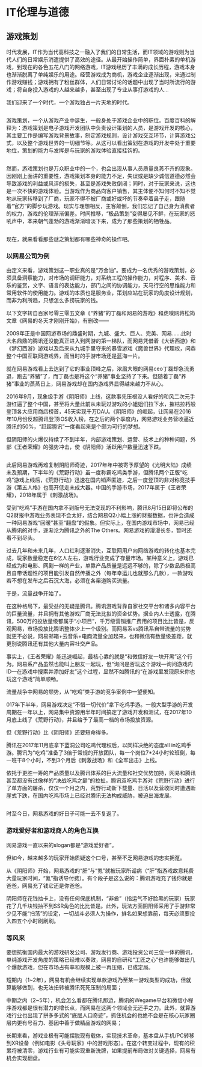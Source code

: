 # IT伦理与道德
## 游戏策划

时代发展，IT作为当代高科技之一融入了我们的日常生活，而IT领域的游戏则为当代人们的日常娱乐消遣提供了高效的途径。从最开始操作简单，界面朴素的单机游戏，到现在的各色五花八门的网络游戏，IT游戏经历了丰满的成长历程，游戏本身也渐渐脱离了单纯娱乐的用途。经营游戏成为商机，游戏企业逐渐出现，来通过制作游戏赚钱；游戏拥有了粉丝群体，人们日常讨论的话题中出现了当时所流行的游戏；将自身投入游戏的人越来越多，甚至出现了专业从事打游戏的人...

我们迎来了一个时代，一个游戏独占一片天地的时代。

![]()

游戏策划，一个从游戏产业中诞生，一般身处于游戏企业中的职位。百度百科的解释为：游戏策划是电子游戏开发团队中负责设计策划的人员，是游戏开发的核心，其主要工作是编写游戏背景故事，制定游戏规则，设计游戏交互环节，计算游戏公式，以及整个游戏世界的一切细节等。从这可以看出策划在游戏的开发中处于重要地位，策划的能力与发挥是与玩家的游戏体验直接挂钩的。

![]()

然而，游戏策划也是万众职业中的一个，也会出现从事人员质量良莠不齐的现象。因刚刚上面讲的重要性，游戏策划本身的能力不足，失误或是缺少诚信道德必然会导致游戏的利益或风评的损失，甚至是游戏失败倒闭；同时，对于玩家来说，这也是一次不快的游戏体验。当游戏作为商品向客户销售，其主体便不知何时不知不觉地从玩家转移到了厂商，玩家不得不被厂商或好或坏的节奏牵着鼻子走，跟随着“官方”的脚步玩游戏。现实与理想相反，主客颠倒，我们忘记了自己身为消费者的权力，游戏的伦理渐渐偏差。时间推移，“极品策划”变得屡见不鲜，在玩家的怒吼声中，本来朝气蓬勃的游戏渐渐暗淡下来，成为了那些策划的牺牲品。

![]()

现在，就来看看那些谜之策划都有哪些神奇的操作吧。

### 以网易公司为例

由定义来看，游戏策划这一职业真的是“万金油”。要成为一名优秀的游戏策划，必须具备洞察能力，对市场的调研能力，对系统工程的操作能力，对程序、美术、音乐的鉴赏，文字、语言的表达能力，部门之间的协调能力，天马行空的思维能力和常用软件的使用能力。游戏的本质也是服务业，策划应站在玩家的角度设计规划，而非为利所趋，只想怎么多捞玩家的钱。

以下文字转自百家号零三零五文章《“养猪”的丁磊和网易的游戏》和虎嗅网蒋松筠文章《网易的冬天才刚刚开始》，有删改——

2009年正是中国网游市场的鼎盛时期，九城、盛大、巨人、完美、网易......此时大名鼎鼎的腾讯还没能真正进入到网游的第一梯队，而网易凭借着《大话西游》和《梦幻西游》游戏以及后来从九城手里夺来的暴雪游戏《魔兽世界》代理权，问鼎整个中国互联网游戏界，而当时的手游市场还是蓝海一片。

就在网易游戏看上去达到了它的事业顶峰之后，浓眉大眼的网易ceo丁磊却急流勇退，跑去“养猪”了，而丁磊也是将这个“养猪”事业坚持了下来。但随着丁磊“养猪”事业的蒸蒸日上，网易游戏却在国内游戏界显得越来越力不从心。

2016年9月，现象级手游《阴阳师》上线，这款事先压根没人看好的和风二次元手游红遍了整个中国，甚至将大量此前从未玩过游戏的小姐姐们拉下水，摧枯拉朽般登顶各大应用商店榜首，45天实现千万DAU。《阴阳师》的崛起，让网易在2016年10月份反超腾讯登顶iOS收入榜，在之后的两个季度内，网易游戏业务营收逼近腾讯的50%，“赶超腾讯”一度看起来是个颇为可行的梦想。

但阴阳师的火爆仅持续了不到半年，内部游戏策划、运营、技术上的种种问题，外部《王者荣耀》的强势冲击，使《阴阳师》活跃用户数量迅速下跌。

![]()

此后网易游戏再难复制阴阳师奇迹，2017年年中被寄予厚望的《光明大陆》成绩未及预期，下半年的《荒野行动》虽一度称霸吃鸡类手游，但腾讯两个正版“吃鸡”游戏上线后，《荒野行动》迅速在国内销声匿迹，之后一度登顶的非对称竞技手游《第五人格》也高开低走未成大器。中国的手游市场，2017年属于《王者荣耀》，2018年属于《刺激战场》。

受到“吃鸡”手游在国内拿不到版号无法变现的不利影响，腾讯8月15日即将公布的Q2财报中游戏业务表现不会太好，结合网易Q2小幅上涨的财报数据，也许会造成一种网易游戏“回暖”甚至“翻盘”的假象。但实际上，在国内游戏市场中，网易已经从腾讯的对手，逐渐沦为腾讯之外的The Others。网易游戏的漫漫长冬，暂时还看不到尽头。

过去几年和未来几年，人口红利逐渐消失，互联网用户向网络游戏的转化也基本完成，玩家数量稳定在6亿人左右，游戏行业变成了存量市场。某种意义上，游戏已经成为和电影、网剧一样的产业，单靠产品质量是远远不够的，除了少数品质极高且自带话题性的项目能引发自然传播之外（每年幸运儿也就那么几款），一款游戏若不想在发布之后石沉大海，必须在各渠道购买流量。

于是，流量战争开始了。

在这种格局下，最受益的无疑是腾讯。腾讯游戏背靠自家社交平台和诸多内容平台的巨量流量，并且拥有其他游戏厂商无法比拟的资金优势。据业内人士透露，在腾讯，500万的投放量级都属于“小项目”，千万级营销推广费用的项目比比皆是，反观网易，市场投放比腾讯整体少上一个级别。而网易系vs腾讯系自带流量的劣势就更不必说，网易邮箱+云音乐+电商流量全加起来，也和微信有数量级差距，就更别说腾讯还有其他大量内容社交产品。

事实上，《王者荣耀》能迅速崛起，最核心靠的就是“和微信好友一块开黑”这个行为。网易系产品虽然也能叫上朋友一起玩，但“询问是否玩这个游戏—询问游戏内ID—在游戏中搜索并添加好友”这个过程，显然不如腾讯的“在游戏里发现原来你也玩这个游戏”简单顺畅。

流量战争中网易的颓势，从“吃鸡”类手游的竞争案例中一望便知。

017年下半年，网易游戏决定“不惜一切代价”拿下吃鸡手游。一般大型手游的开发周期在一年以上，网易集中资源用半年时间搞定了游戏开发和测试，在2017年10月底上线了《荒野行动》，并且给予了最高一档的市场投放资源。

但《荒野行动》比《阴阳师》还要短命得多。

腾讯在2017年11月底拿下蓝洞公司吃鸡代理权后，以同样决绝的态度all in吃鸡手游。腾讯为“吃鸡”准备了3倍于常规的开放团队，每一个岗位7*24小时轮班倒，每一班干8个小时，不到3个月后《刺激战场》和《全军出击》上线。

依托于更胜一筹的产品质量以及腾讯体系的巨大流量和社交优势加持，网易和腾讯甚至都没有过像样的“决战吃鸡之巅”的拉扯，腾讯双吃鸡手游对《荒野行动》进行了单方面的屠杀，仅仅一个月之内，荒野行动新下载量、日活以及营收同时遭遇断崖式下跌，在国内吃鸡市场上已经对腾讯无法构成威胁，被迫出海发展。

![]()

时至今日，网易游戏的好日子可能一去不复返了。

### 游戏爱好者和游戏商人的角色互换

网易游戏一直以来的slogan都是“游戏爱好者”。

但如今，越来越多的玩家开始质疑这个口号，甚至不乏网易游戏的忠实拥趸。

从《阴阳师》开始，网易游戏的“肝”与“氪”就被玩家所诟病（“肝”指游戏故意耗费大量玩家时间，“氪”指诱导付费）。有个段子是这么说的：腾讯游戏充了钱你就是爸爸，网易充了钱它还是你爸爸。

阴阳师在花钱抽卡上，没有任何保底机制，“非酋”（指运气不好脸黑的玩家）玩家花了几千块钱抽不到SSR角色的比比皆是。此外，玩法方面阴阳师采用了手游非常少见不能“扫荡”的设定，一切战斗必须人为操作，排名如果想靠前，每天必须要投入四五个小时刷刷刷。


### 等风来
要想抗衡国内最大的游戏研发公司、游戏发行商、游戏投资公司三位一体的腾讯，单纯游戏开发角度的策略已经难以奏效，网易的自研和“工匠之心”也许能够做出几个爆款游戏，但在市场占有率和规模上被一再压缩，已成定局。

短期内（1~2年），网易有机会继续实现单款游戏乃至某一游戏类型的成功，但就算能够做到，也无法扭转被腾讯死死压制的局面；

中期之内（2~5年），机会怎么看都在腾讯那边，腾讯的Wegame平台和微信小程序游戏都是很有潜力的增长点，而网易在这两个领域全无还手之力。此外，就算游戏行业也出现了拼多多式的“底层人口奇迹”，抓住机会的也绝不会是在核心玩家圈层内更有号召力、基因中善于做精品游戏的网易；

长期来看，游戏业极有可能摆脱现有载体，实现技术革命，基本盘从手机/PC转移到XR设备（例如电影《头号玩家》中的游戏形态）。在这个转变过程中，现有的积累将被清零，游戏行业有可能实现重新洗牌，如果提前布局做对关键选择，网易有机会实现翻盘。


